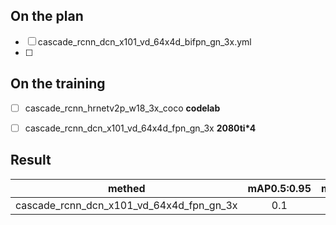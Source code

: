 ## On the plan
- [ ] cascade_rcnn_dcn_x101_vd_64x4d_bifpn_gn_3x.yml
- [ ] 
## On the training

- [ ] cascade_rcnn_hrnetv2p_w18_3x_coco **codelab**
- [ ] cascade_rcnn_dcn_x101_vd_64x4d_fpn_gn_3x **2080ti*4**




## Result

methed | mAP0.5:0.95 | mAP0.5 | mAP0.75 | score
:-------:|:-------------:|:--------:|:---------:|:------:
cascade_rcnn_dcn_x101_vd_64x4d_fpn_gn_3x | 0.1 | 0.1 | 0.1 | 0.1
